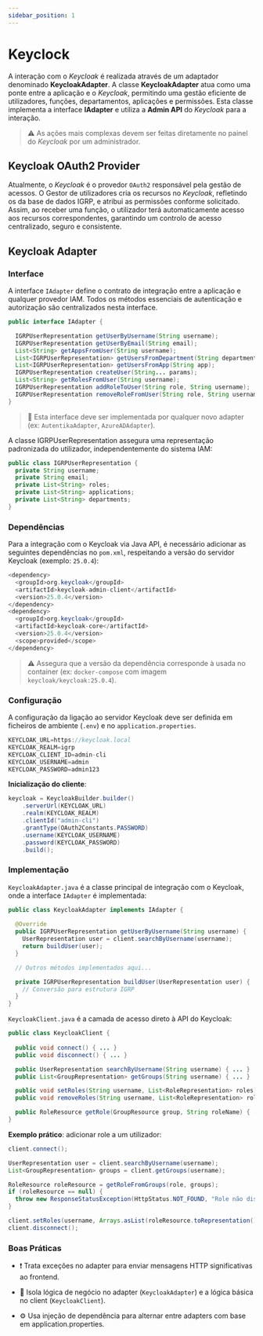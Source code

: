 ```yaml
---
sidebar_position: 1
---
```


# Keyclock

A interação com o _Keycloak_ é realizada através de um adaptador denominado **KeycloakAdapter**. A classe **KeycloakAdapter** atua como uma ponte entre a aplicação e o _Keycloak_, permitindo uma gestão eficiente de utilizadores, funções, departamentos, aplicações e permissões. Esta classe implementa a interface **IAdapter** e utiliza a **Admin API** do _Keycloak_ para a interação.

> ⚠️ As ações mais complexas devem ser feitas diretamente no painel do _Keycloak_ por um administrador.


## Keycloak OAuth2 Provider
Atualmente, o _Keycloak_ é o provedor `OAuth2` responsável pela gestão de acessos. O Gestor de utilizadores cria os recursos no _Keycloak_, refletindo os da base de dados IGRP, e atribui as permissões conforme solicitado. Assim, ao receber uma função, o utilizador terá automaticamente acesso aos recursos correspondentes, garantindo um controlo de acesso centralizado, seguro e consistente.

## Keycloak Adapter

### Interface
A interface `IAdapter` define o contrato de integração entre a aplicação e qualquer provedor IAM. Todos os métodos essenciais de autenticação e autorização são centralizados nesta interface.

```java
public interface IAdapter {

  IGRPUserRepresentation getUserByUsername(String username);
  IGRPUserRepresentation getUserByEmail(String email);
  List<String> getAppsFromUser(String username);
  List<IGRPUserRepresentation> getUsersFromDepartment(String department);
  List<IGRPUserRepresentation> getUsersFromApp(String app);
  IGRPUserRepresentation createUser(String... params);
  List<String> getRolesFromUser(String username);
  IGRPUserRepresentation addRoleToUser(String role, String username);
  IGRPUserRepresentation removeRoleFromUser(String role, String username);
}
```

>🔹 Esta interface deve ser implementada por qualquer novo adapter (ex: `AutentikaAdapter`, `AzureADAdapter`).

A classe IGRPUserRepresentation assegura uma representação padronizada do utilizador, independentemente do sistema IAM:
```java
public class IGRPUserRepresentation {
  private String username;
  private String email; 
  private List<String> roles; 
  private List<String> applications;
  private List<String> departments;
}
```

### Dependências
Para a integração com o Keycloak via Java API, é necessário adicionar as seguintes dependências no `pom.xml`, respeitando a versão do servidor Keycloak (exemplo: `25.0.4`):

```java
<dependency>
  <groupId>org.keycloak</groupId>
  <artifactId>keycloak-admin-client</artifactId>
  <version>25.0.4</version>
</dependency>
<dependency>
  <groupId>org.keycloak</groupId>
  <artifactId>keycloak-core</artifactId>
  <version>25.0.4</version>
  <scope>provided</scope>
</dependency>
```

>⚠️ Assegura que a versão da dependência corresponde à usada no container (ex: `docker-compose` com imagem `keycloak/keycloak:25.0.4`).

### Configuração
A configuração da ligação ao servidor Keycloak deve ser definida em ficheiros de ambiente (`.env`) e no `application.properties`.
```java
KEYCLOAK_URL=https://keycloak.local
KEYCLOAK_REALM=igrp
KEYCLOAK_CLIENT_ID=admin-cli
KEYCLOAK_USERNAME=admin
KEYCLOAK_PASSWORD=admin123
```
**Inicialização do cliente**:
```java
keycloak = KeycloakBuilder.builder()
    .serverUrl(KEYCLOAK_URL)
    .realm(KEYCLOAK_REALM)
    .clientId("admin-cli")
    .grantType(OAuth2Constants.PASSWORD)
    .username(KEYCLOAK_USERNAME)
    .password(KEYCLOAK_PASSWORD)
    .build();
```
### Implementação
`KeycloakAdapter.java` é a classe principal de integração com o Keycloak, onde a interface `IAdapter` é implementada:
```java
public class KeycloakAdapter implements IAdapter {
  
  @Override
  public IGRPUserRepresentation getUserByUsername(String username) {
    UserRepresentation user = client.searchByUsername(username);
    return buildUser(user);
  }

  // Outros métodos implementados aqui...

  private IGRPUserRepresentation buildUser(UserRepresentation user) {
    // Conversão para estrutura IGRP
  }
}
```

`KeycloakClient.java` é a camada de acesso direto à API do Keycloak:

```java
public class KeycloakClient {
  
  public void connect() { ... }
  public void disconnect() { ... }

  public UserRepresentation searchByUsername(String username) { ... }
  public List<GroupRepresentation> getGroups(String username) { ... }

  public void setRoles(String username, List<RoleRepresentation> roles) { ... }
  public void removeRoles(String username, List<RoleRepresentation> roles) { ... }

  public RoleResource getRole(GroupResource group, String roleName) { ... }
}
```

**Exemplo prático**: adicionar role a um utilizador:
```java
client.connect();

UserRepresentation user = client.searchByUsername(username);
List<GroupRepresentation> groups = client.getGroups(username);

RoleResource roleResource = getRoleFromGroups(role, groups);
if (roleResource == null) {
  throw new ResponseStatusException(HttpStatus.NOT_FOUND, "Role não disponível.");
}

client.setRoles(username, Arrays.asList(roleResource.toRepresentation()));
client.disconnect();
```

### Boas Práticas
- ❗ Trata exceções no adapter para enviar mensagens HTTP significativas ao frontend.

- 🔄 Isola lógica de negócio no adapter (`KeycloakAdapter`) e a lógica básica no client (`KeycloakClient`).

- ⚙️ Usa injeção de dependência para alternar entre adapters com base em application.properties.